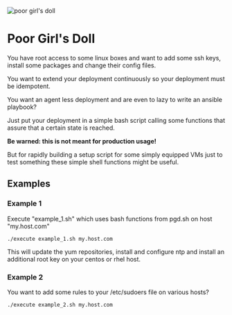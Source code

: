 ![poor girl's doll](http://merlinpuppetry.gr/wp-content/uploads/2013/05/DGT4.jpg)
# Poor Girl's Doll

You have root access to some linux boxes and want to add some ssh keys,
install some packages and change their config files.

You want to extend your deployment continuously so your deployment must
be idempotent.

You want an agent less deployment and are even to lazy to write
an ansible playbook?

Just put your deployment in a simple bash script calling some functions
that assure that a certain state is reached.


**Be warned: this is not meant for production usage!**

But for rapidly building a setup script for some simply equipped VMs just
to test something these simple shell functions might be useful.


## Examples

### Example 1
Execute "example_1.sh" which uses bash functions from pgd.sh on host "my.host.com"

    ./execute example_1.sh my.host.com

This will update the yum repositories, install and configure ntp and install
an additional root key on your centos or rhel host.

### Example 2
You want to add some rules to your /etc/sudoers file on various hosts?

    ./execute example_2.sh my.host.com

